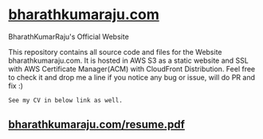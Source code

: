 # [bharathkumaraju.com](https://bharathkumaraju.com)
BharathKumarRaju's Official Website

This repository contains all source code and files for the Website bharathkumaraju.com.
It is hosted in AWS S3 as a static website and SSL with AWS Certificate Manager(ACM) with CloudFront Distribution.
Feel free to check it and drop me a line if you notice any bug or issue, will do PR and fix :) 
```
See my CV in below link as well.
```
## [bharathkumaraju.com/resume.pdf](https://bharathkumaraju.com/resume.pdf)
